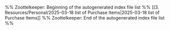 %% Zoottelkeeper: Beginning of the autogenerated index file list  %%
 [[3. Resources/Personal/2025-03-18 list of Purchase Items|2025-03-18 list of Purchase Items]]
%% Zoottelkeeper: End of the autogenerated index file list  %%
